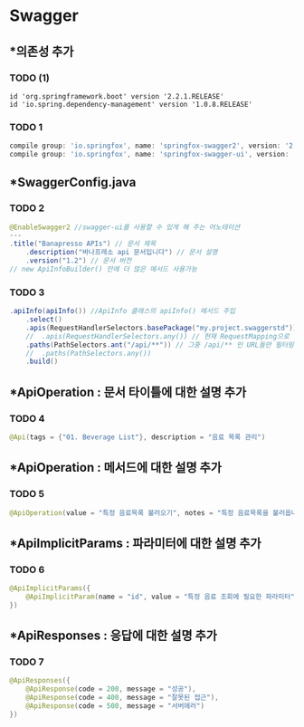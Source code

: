 # Swagger


## *의존성 추가
### TODO (1)
```
id 'org.springframework.boot' version '2.2.1.RELEASE'
id 'io.spring.dependency-management' version '1.0.8.RELEASE'
```

### TODO 1
```gradle
compile group: 'io.springfox', name: 'springfox-swagger2', version: '2.9.2'
compile group: 'io.springfox', name: 'springfox-swagger-ui', version: '2.9.2'
```

## *SwaggerConfig.java
### TODO 2
```java
@EnableSwagger2 //swagger-ui를 사용할 수 있게 해 주는 어노테이션
---
.title("Banapresso APIs") // 문서 제목
    .description("바나프레소 api 문서입니다") // 문서 설명
    .version("1.2") // 문서 버전
// new ApiInfoBuilder() 안에 더 많은 메서드 사용가능
```

### TODO 3
```java
.apiInfo(apiInfo()) //ApiInfo 클래스의 apiInfo() 메서드 주입
    .select()
    .apis(RequestHandlerSelectors.basePackage("my.project.swaggerstd"))
    //  .apis(RequestHandlerSelectors.any()) // 현재 RequestMapping으로 할당된 모든 URL 리스트를 추출
    .paths(PathSelectors.ant("/api/**")) // 그중 /api/** 인 URL들만 필터링
    //  .paths(PathSelectors.any())
    .build()
```

## *ApiOperation : 문서 타이틀에 대한 설명 추가
### TODO 4
```java
@Api(tags = {"01. Beverage List"}, description = "음료 목록 관리")
```

## *ApiOperation : 메서드에 대한 설명 추가
### TODO 5
```java
@ApiOperation(value = "특정 음료목록 불러오기", notes = "특정 음료목록을 불러옵니다")
```

## *ApiImplicitParams : 파라미터에 대한 설명 추가
### TODO 6
```java
@ApiImplicitParams({
    @ApiImplicitParam(name = "id", value = "특정 음료 조회에 필요한 파라미터", required = true, dataType = "String", paramType = "path", defaultValue = "1001"),
})
```

## *ApiResponses : 응답에 대한 설명 추가
### TODO 7
```java
@ApiResponses({
    @ApiResponse(code = 200, message = "성공"),
    @ApiResponse(code = 400, message = "잘못된 접근"),
    @ApiResponse(code = 500, message = "서버에러")
})
```
